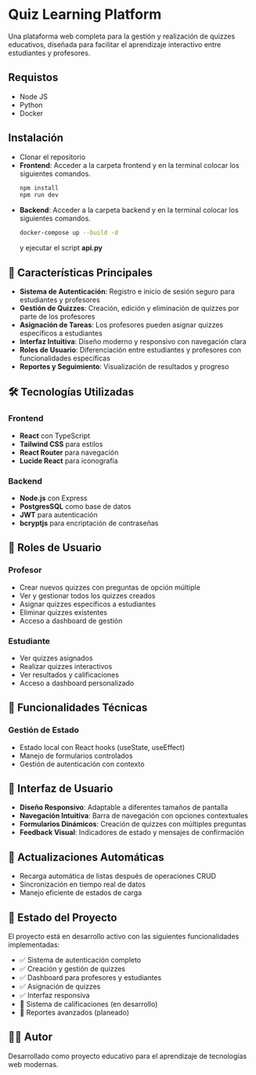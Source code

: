 # Quiz Learning Platform

Una plataforma web completa para la gestión y realización de quizzes educativos, diseñada para facilitar el aprendizaje interactivo entre estudiantes y profesores.


## Requistos
 - Node JS
 - Python
 - Docker
 
## Instalación
- Clonar el repositorio
- **Frontend**: Acceder a la carpeta frontend  y en la terminal colocar los siguientes comandos.
    ```bash
    npm install 
    npm run dev
    ``` 
-  **Backend**: Acceder a la carpeta backend y en la terminal colocar los siguientes comandos.
    ```bash
    docker-compose up --build -d 
    ``` 
    y ejecutar el script **api.py**

## 🎯 Características Principales

- **Sistema de Autenticación**: Registro e inicio de sesión seguro para estudiantes y profesores
- **Gestión de Quizzes**: Creación, edición y eliminación de quizzes por parte de los profesores
- **Asignación de Tareas**: Los profesores pueden asignar quizzes específicos a estudiantes
- **Interfaz Intuitiva**: Diseño moderno y responsivo con navegación clara
- **Roles de Usuario**: Diferenciación entre estudiantes y profesores con funcionalidades específicas
- **Reportes y Seguimiento**: Visualización de resultados y progreso

## 🛠️ Tecnologías Utilizadas

### Frontend
- **React** con TypeScript
- **Tailwind CSS** para estilos
- **React Router** para navegación
- **Lucide React** para iconografía

### Backend
- **Node.js** con Express
- **PostgresSQL** como base de datos
- **JWT** para autenticación
- **bcryptjs** para encriptación de contraseñas

## 👥 Roles de Usuario

### Profesor
- Crear nuevos quizzes con preguntas de opción múltiple
- Ver y gestionar todos los quizzes creados
- Asignar quizzes específicos a estudiantes
- Eliminar quizzes existentes
- Acceso a dashboard de gestión

### Estudiante
- Ver quizzes asignados
- Realizar quizzes interactivos
- Ver resultados y calificaciones
- Acceso a dashboard personalizado

## 🔧 Funcionalidades Técnicas

### Gestión de Estado
- Estado local con React hooks (useState, useEffect)
- Manejo de formularios controlados
- Gestión de autenticación con contexto

## 🎨 Interfaz de Usuario

- **Diseño Responsivo**: Adaptable a diferentes tamaños de pantalla
- **Navegación Intuitiva**: Barra de navegación con opciones contextuales
- **Formularios Dinámicos**: Creación de quizzes con múltiples preguntas
- **Feedback Visual**: Indicadores de estado y mensajes de confirmación

## 🔄 Actualizaciones Automáticas

- Recarga automática de listas después de operaciones CRUD
- Sincronización en tiempo real de datos
- Manejo eficiente de estados de carga

## 🚦 Estado del Proyecto

El proyecto está en desarrollo activo con las siguientes funcionalidades implementadas:

- ✅ Sistema de autenticación completo
- ✅ Creación y gestión de quizzes
- ✅ Dashboard para profesores y estudiantes
- ✅ Asignación de quizzes
- ✅ Interfaz responsiva
- 🔄 Sistema de calificaciones (en desarrollo)
- 🔄 Reportes avanzados (planeado)


## 👨‍💻 Autor

Desarrollado como proyecto educativo para el aprendizaje de tecnologías web modernas.
